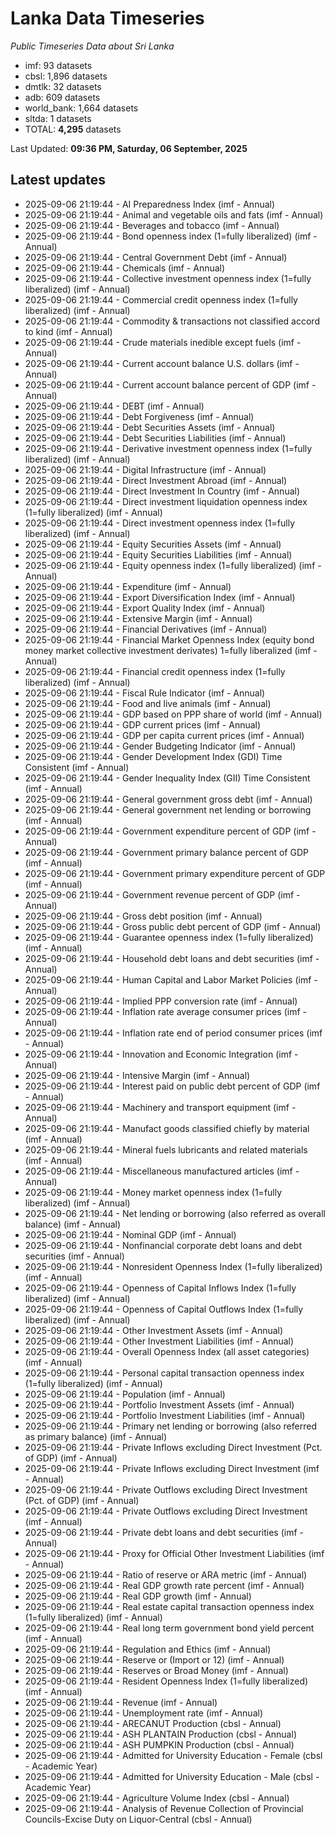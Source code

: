 # Lanka Data Timeseries
*Public Timeseries Data about Sri Lanka*

* imf: 93 datasets
* cbsl: 1,896 datasets
* dmtlk: 32 datasets
* adb: 609 datasets
* world_bank: 1,664 datasets
* sltda: 1 datasets
* TOTAL: **4,295** datasets

Last Updated: **09:36 PM, Saturday, 06 September, 2025**

## Latest updates

* 2025-09-06 21:19:44 - AI Preparedness Index (imf - Annual)
* 2025-09-06 21:19:44 - Animal and vegetable oils and fats (imf - Annual)
* 2025-09-06 21:19:44 - Beverages and tobacco (imf - Annual)
* 2025-09-06 21:19:44 - Bond openness index (1=fully liberalized) (imf - Annual)
* 2025-09-06 21:19:44 - Central Government Debt (imf - Annual)
* 2025-09-06 21:19:44 - Chemicals (imf - Annual)
* 2025-09-06 21:19:44 - Collective investment openness index (1=fully liberalized) (imf - Annual)
* 2025-09-06 21:19:44 - Commercial credit openness index (1=fully liberalized) (imf - Annual)
* 2025-09-06 21:19:44 - Commodity & transactions not classified accord to kind (imf - Annual)
* 2025-09-06 21:19:44 - Crude materials inedible except fuels (imf - Annual)
* 2025-09-06 21:19:44 - Current account balance U.S. dollars (imf - Annual)
* 2025-09-06 21:19:44 - Current account balance percent of GDP (imf - Annual)
* 2025-09-06 21:19:44 - DEBT (imf - Annual)
* 2025-09-06 21:19:44 - Debt Forgiveness (imf - Annual)
* 2025-09-06 21:19:44 - Debt Securities Assets (imf - Annual)
* 2025-09-06 21:19:44 - Debt Securities Liabilities (imf - Annual)
* 2025-09-06 21:19:44 - Derivative investment openness index (1=fully liberalized) (imf - Annual)
* 2025-09-06 21:19:44 - Digital Infrastructure (imf - Annual)
* 2025-09-06 21:19:44 - Direct Investment Abroad (imf - Annual)
* 2025-09-06 21:19:44 - Direct Investment In Country (imf - Annual)
* 2025-09-06 21:19:44 - Direct investment liquidation openness index (1=fully liberalized) (imf - Annual)
* 2025-09-06 21:19:44 - Direct investment openness index (1=fully liberalized) (imf - Annual)
* 2025-09-06 21:19:44 - Equity Securities Assets (imf - Annual)
* 2025-09-06 21:19:44 - Equity Securities Liabilities (imf - Annual)
* 2025-09-06 21:19:44 - Equity openness index (1=fully liberalized) (imf - Annual)
* 2025-09-06 21:19:44 - Expenditure (imf - Annual)
* 2025-09-06 21:19:44 - Export Diversification Index (imf - Annual)
* 2025-09-06 21:19:44 - Export Quality Index (imf - Annual)
* 2025-09-06 21:19:44 - Extensive Margin (imf - Annual)
* 2025-09-06 21:19:44 - Financial Derivatives (imf - Annual)
* 2025-09-06 21:19:44 - Financial Market Openness Index (equity bond money market collective investment derivates) 1=fully liberalized (imf - Annual)
* 2025-09-06 21:19:44 - Financial credit openness index (1=fully liberalized) (imf - Annual)
* 2025-09-06 21:19:44 - Fiscal Rule Indicator (imf - Annual)
* 2025-09-06 21:19:44 - Food and live animals (imf - Annual)
* 2025-09-06 21:19:44 - GDP based on PPP share of world (imf - Annual)
* 2025-09-06 21:19:44 - GDP current prices (imf - Annual)
* 2025-09-06 21:19:44 - GDP per capita current prices (imf - Annual)
* 2025-09-06 21:19:44 - Gender Budgeting Indicator (imf - Annual)
* 2025-09-06 21:19:44 - Gender Development Index (GDI) Time Consistent (imf - Annual)
* 2025-09-06 21:19:44 - Gender Inequality Index (GII) Time Consistent (imf - Annual)
* 2025-09-06 21:19:44 - General government gross debt (imf - Annual)
* 2025-09-06 21:19:44 - General government net lending or borrowing (imf - Annual)
* 2025-09-06 21:19:44 - Government expenditure percent of GDP (imf - Annual)
* 2025-09-06 21:19:44 - Government primary balance percent of GDP (imf - Annual)
* 2025-09-06 21:19:44 - Government primary expenditure percent of GDP (imf - Annual)
* 2025-09-06 21:19:44 - Government revenue percent of GDP (imf - Annual)
* 2025-09-06 21:19:44 - Gross debt position (imf - Annual)
* 2025-09-06 21:19:44 - Gross public debt percent of GDP (imf - Annual)
* 2025-09-06 21:19:44 - Guarantee openness index (1=fully liberalized) (imf - Annual)
* 2025-09-06 21:19:44 - Household debt loans and debt securities (imf - Annual)
* 2025-09-06 21:19:44 - Human Capital and Labor Market Policies (imf - Annual)
* 2025-09-06 21:19:44 - Implied PPP conversion rate (imf - Annual)
* 2025-09-06 21:19:44 - Inflation rate average consumer prices (imf - Annual)
* 2025-09-06 21:19:44 - Inflation rate end of period consumer prices (imf - Annual)
* 2025-09-06 21:19:44 - Innovation and Economic Integration (imf - Annual)
* 2025-09-06 21:19:44 - Intensive Margin (imf - Annual)
* 2025-09-06 21:19:44 - Interest paid on public debt percent of GDP (imf - Annual)
* 2025-09-06 21:19:44 - Machinery and transport equipment (imf - Annual)
* 2025-09-06 21:19:44 - Manufact goods classified chiefly by material (imf - Annual)
* 2025-09-06 21:19:44 - Mineral fuels lubricants and related materials (imf - Annual)
* 2025-09-06 21:19:44 - Miscellaneous manufactured articles (imf - Annual)
* 2025-09-06 21:19:44 - Money market openness index (1=fully liberalized) (imf - Annual)
* 2025-09-06 21:19:44 - Net lending or borrowing (also referred as overall balance) (imf - Annual)
* 2025-09-06 21:19:44 - Nominal GDP (imf - Annual)
* 2025-09-06 21:19:44 - Nonfinancial corporate debt loans and debt securities (imf - Annual)
* 2025-09-06 21:19:44 - Nonresident Openness Index (1=fully liberalized) (imf - Annual)
* 2025-09-06 21:19:44 - Openness of Capital Inflows Index (1=fully liberalized) (imf - Annual)
* 2025-09-06 21:19:44 - Openness of Capital Outflows Index (1=fully liberalized) (imf - Annual)
* 2025-09-06 21:19:44 - Other Investment Assets (imf - Annual)
* 2025-09-06 21:19:44 - Other Investment Liabilities (imf - Annual)
* 2025-09-06 21:19:44 - Overall Openness Index (all asset categories) (imf - Annual)
* 2025-09-06 21:19:44 - Personal capital transaction openness index (1=fully liberalized) (imf - Annual)
* 2025-09-06 21:19:44 - Population (imf - Annual)
* 2025-09-06 21:19:44 - Portfolio Investment Assets (imf - Annual)
* 2025-09-06 21:19:44 - Portfolio Investment Liabilities (imf - Annual)
* 2025-09-06 21:19:44 - Primary net lending or borrowing (also referred as primary balance) (imf - Annual)
* 2025-09-06 21:19:44 - Private Inflows excluding Direct Investment (Pct. of GDP) (imf - Annual)
* 2025-09-06 21:19:44 - Private Inflows excluding Direct Investment (imf - Annual)
* 2025-09-06 21:19:44 - Private Outflows excluding Direct Investment (Pct. of GDP) (imf - Annual)
* 2025-09-06 21:19:44 - Private Outflows excluding Direct Investment (imf - Annual)
* 2025-09-06 21:19:44 - Private debt loans and debt securities (imf - Annual)
* 2025-09-06 21:19:44 - Proxy for Official Other Investment Liabilities (imf - Annual)
* 2025-09-06 21:19:44 - Ratio of reserve or ARA metric (imf - Annual)
* 2025-09-06 21:19:44 - Real GDP growth rate percent (imf - Annual)
* 2025-09-06 21:19:44 - Real GDP growth (imf - Annual)
* 2025-09-06 21:19:44 - Real estate capital transaction openness index (1=fully liberalized) (imf - Annual)
* 2025-09-06 21:19:44 - Real long term government bond yield percent (imf - Annual)
* 2025-09-06 21:19:44 - Regulation and Ethics (imf - Annual)
* 2025-09-06 21:19:44 - Reserve or (Import or 12) (imf - Annual)
* 2025-09-06 21:19:44 - Reserves or Broad Money (imf - Annual)
* 2025-09-06 21:19:44 - Resident Openness Index (1=fully liberalized) (imf - Annual)
* 2025-09-06 21:19:44 - Revenue (imf - Annual)
* 2025-09-06 21:19:44 - Unemployment rate (imf - Annual)
* 2025-09-06 21:19:44 - ARECANUT Production (cbsl - Annual)
* 2025-09-06 21:19:44 - ASH PLANTAIN Production (cbsl - Annual)
* 2025-09-06 21:19:44 - ASH PUMPKIN Production (cbsl - Annual)
* 2025-09-06 21:19:44 - Admitted for University Education - Female (cbsl - Academic Year)
* 2025-09-06 21:19:44 - Admitted for University Education - Male (cbsl - Academic Year)
* 2025-09-06 21:19:44 - Agriculture Volume Index (cbsl - Annual)
* 2025-09-06 21:19:44 - Analysis of Revenue Collection of Provincial Councils-Excise Duty on Liquor-Central (cbsl - Annual)